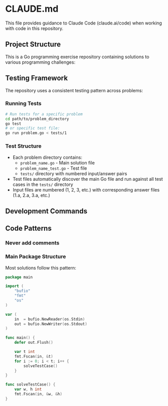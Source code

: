 # CLAUDE.md

This file provides guidance to Claude Code (claude.ai/code) when working with code in this repository.

## Project Structure

This is a Go programming exercise repository containing solutions to various programming challenges:

## Testing Framework

The repository uses a consistent testing pattern across problems:

### Running Tests

```bash
# Run tests for a specific problem
cd path/to/problem_directory
go test
# or specific test file:
go run problem.go < tests/1
```

### Test Structure

- Each problem directory contains:
    - `problem_name.go` - Main solution file
    - `problem_name_test.go` - Test file
    - `tests/` directory with numbered input/answer pairs
- Test files automatically discover the main Go file and run against all test cases in the `tests/` directory
- Input files are numbered (1, 2, 3, etc.) with corresponding answer files (1.a, 2.a, 3.a, etc.)

## Development Commands

## Code Patterns

### Never add comments

### Main Package Structure

Most solutions follow this pattern:

```go
package main

import (
	"bufio"
	"fmt"
	"os"
)

var (
	in  = bufio.NewReader(os.Stdin)
	out = bufio.NewWriter(os.Stdout)
)

func main() {
	defer out.Flush()

	var t int
	fmt.Fscan(in, &t)
	for i := 0; i < t; i++ {
		solveTestCase()
	}
}

func solveTestCase() {
	var w, h int
	fmt.Fscan(in, &w, &h)
}
```
